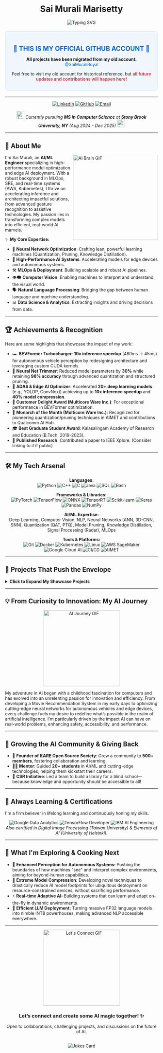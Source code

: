 <div align="center">
  <h1>Sai Murali Marisetty</h1>
  <img src="https://readme-typing-svg.herokuapp.com?font=Fira+Code&size=28&pause=1000&color=2E9BF7&center=true&vCenter=true&width=600&lines=AI+Engineer+%7C+ML+Enthusiast;Neural+Network+Optimizer;Efficiency+Alchemist" alt="Typing SVG" />
</div>

<div align="center" style="background-color: #f0f6fc; padding: 15px; border-radius: 10px; margin-top: 20px; margin-bottom:20px; border: 1px solid #c8e1ff;">
  <h2 style="color: #0366d6; margin-bottom: 5px;">🚨 THIS IS MY OFFICIAL GITHUB ACCOUNT 🚨</h2>
  <p><strong>All projects have been migrated from my old account:</strong>
  <a href="https://github.com/SaiMuraliRoyal" style="color: #0366d6; text-decoration: none;">@SaiMuraliRoyal</a></p>
  <p>Feel free to visit my old account for historical reference, but <strong style="color: #d73a49;">all future updates and contributions will happen here!</strong></p>
</div>

---

<div align="center">
  <a href="https://www.linkedin.com/in/saimurali-marisetty/"><img src="https://img.shields.io/badge/-LinkedIn-0077B5?style=for-the-badge&logo=Linkedin&logoColor=white" alt="LinkedIn"/></a>
  <a href="https://github.com/Sai-Murali-Marisetty"><img src="https://img.shields.io/badge/-GitHub-181717?style=for-the-badge&logo=GitHub&logoColor=white" alt="GitHub"/></a>
  <a href="mailto:msaimuraliroyal@gmail.com"><img src="https://img.shields.io/badge/-Email-D14836?style=for-the-badge&logo=Gmail&logoColor=white" alt="Email"/></a>
  </div>

<div align="center" style="margin-top:15px; margin-bottom:15px;">
  <img src="https://media.giphy.com/media/l3q2WMhNcyFOWP280/giphy.gif" width="25px" alt="Location Pin">
  <i>Currently pursuing <b>MS in Computer Science</b> at <b>Stony Brook University, NY</b> (Aug 2024 - Dec 2025)</i>
  <img src="https://media.giphy.com/media/l3q2WMhNcyFOWP280/giphy.gif" width="25px" alt="Location Pin">
</div>

---

## 👋 About Me

<img align="right" src="https://media.giphy.com/media/3oKIPEqDGUULpEU0aQ/giphy.gif" width="280" alt="AI Brain GIF">

I'm Sai Murali, an **AI/ML Engineer** specializing in high-performance model optimization and edge AI deployment. With a robust background in MLOps, SRE, and real-time systems (AWS, Kubernetes), I thrive on accelerating inference and architecting impactful solutions, from advanced gesture recognition to assistive technologies. My passion lies in transforming complex models into efficient, real-world AI marvels.

✨ **My Core Expertise:**
- 🧠 **Neural Network Optimization**: Crafting lean, powerful learning machines (Quantization, Pruning, Knowledge Distillation).
- 🚀 **High-Performance AI Systems**: Accelerating models for edge devices and autonomous systems.
- 🛠️ **MLOps & Deployment**: Building scalable and robust AI pipelines.
- 👁️‍🗨️ **Computer Vision**: Enabling machines to interpret and understand the visual world.
- 🗣️ **Natural Language Processing**: Bridging the gap between human language and machine understanding.
- 📊 **Data Science & Analytics**: Extracting insights and driving decisions from data.

---

## 🏆 Achievements & Recognition

Here are some highlights that showcase the impact of my work:

- 🏎️ **BEVFormer Turbocharger**: **10x inference speedup** (480ms → 45ms) for autonomous vehicle perception by redesigning architecture and leveraging custom CUDA kernels.
- 🎯 **Neural Net Trimmer**: Reduced model parameters by **30%** while retaining **98% accuracy** through advanced quantization and structured pruning.
- 🦾 **ADAS & Edge AI Optimizer**: Accelerated **20+ deep learning models** (e.g., YOLOP, ConvNext) achieving up to **10x inference speedup** and **40% model compression**.
- 🥇 **Customer Delight Award (Multicore Ware Inc.)**: For exceptional performance in BEVFormer optimization.
- 👑 **Monarch of the Month (Multicore Ware Inc.)**: Recognized for pioneering quantization/pruning techniques in AIMET and contributions to Qualcomm AI Hub.
- 🎓 **Best Graduate Student Award**: Kalasalingam Academy of Research and Education (B.Tech, 2019-2023).
- 📜 **Published Research**: Contributed a paper to IEEE Xplore. (Consider linking to it if public)

---

## 🛠️ My Tech Arsenal

<div align="center">
  <p>
    <b>Languages:</b><br/>
    <img src="https://img.shields.io/badge/Python-3776AB?style=for-the-badge&logo=python&logoColor=white" alt="Python"/>
    <img src="https://img.shields.io/badge/C%2B%2B-00599C?style=for-the-badge&logo=c%2B%2B&logoColor=white" alt="C++"/>
    <img src="https://img.shields.io/badge/C-A8B9CC?style=for-the-badge&logo=c&logoColor=black" alt="C"/>
    <img src="https://img.shields.io/badge/Java-ED8B00?style=for-the-badge&logo=openjdk&logoColor=white" alt="Java"/>
    <img src="https://img.shields.io/badge/SQL-025E8C?style=for-the-badge&logo=postgresql&logoColor=white" alt="SQL"/>
    <img src="https://img.shields.io/badge/Bash-4EAA25?style=for-the-badge&logo=gnubash&logoColor=white" alt="Bash"/>
  </p>
  <p>
    <b>Frameworks & Libraries:</b><br/>
    <img src="https://img.shields.io/badge/PyTorch-EE4C2C?style=for-the-badge&logo=pytorch&logoColor=white" alt="PyTorch"/>
    <img src="https://img.shields.io/badge/TensorFlow-FF6F00?style=for-the-badge&logo=tensorflow&logoColor=white" alt="TensorFlow"/>
    <img src="https://img.shields.io/badge/ONNX-005CED?style=for-the-badge&logo=onnx&logoColor=white" alt="ONNX"/>
    <img src="https://img.shields.io/badge/TensorRT-76B900?style=for-the-badge&logo=nvidia&logoColor=white" alt="TensorRT"/>
    <img src="https://img.shields.io/badge/Scikit--learn-F7931E?style=for-the-badge&logo=scikit-learn&logoColor=white" alt="Scikit-learn"/>
    <img src="https://img.shields.io/badge/Keras-D00000?style=for-the-badge&logo=keras&logoColor=white" alt="Keras"/>
    <img src="https://img.shields.io/badge/Pandas-150458?style=for-the-badge&logo=pandas&logoColor=white" alt="Pandas"/>
    <img src="https://img.shields.io/badge/NumPy-013243?style=for-the-badge&logo=numpy&logoColor=white" alt="NumPy"/>
  </p>
  <p>
    <b>AI/ML Expertise:</b><br/>
    Deep Learning, Computer Vision, NLP, Neural Networks (ANN, 3D-CNN, SNN), Quantization (QAT, PTQ), Model Pruning, Knowledge Distillation, Signal Processing (Radar), MLOps
  </p>
  <p>
    <b>Tools & Platforms:</b><br/>
    <img src="https://img.shields.io/badge/Git-F05032?style=for-the-badge&logo=git&logoColor=white" alt="Git"/>
    <img src="https://img.shields.io/badge/Docker-2496ED?style=for-the-badge&logo=docker&logoColor=white" alt="Docker"/>
    <img src="https://img.shields.io/badge/Kubernetes-326CE5?style=for-the-badge&logo=kubernetes&logoColor=white" alt="Kubernetes"/>
    <img src="https://img.shields.io/badge/Linux-FCC624?style=for-the-badge&logo=linux&logoColor=black" alt="Linux"/>
    <img src="https://img.shields.io/badge/AWS_SageMaker-FF9900?style=for-the-badge&logo=amazon-aws&logoColor=white" alt="AWS SageMaker"/>
    <img src="https://img.shields.io/badge/Google_Cloud_AI-4285F4?style=for-the-badge&logo=google-cloud&logoColor=white" alt="Google Cloud AI"/>
    <img src="https://img.shields.io/badge/CI/CD-0969DA?style=for-the-badge&logo=githubactions&logoColor=white" alt="CI/CD"/>
    <img src="https://img.shields.io/badge/AIMET-FF6F61?style=for-the-badge&logoColor=white" alt="AIMET"/> </p>
</div>

---

## 🚀 Projects That Push the Envelope

<details>
  <summary><b>Click to Expand My Showcase Projects</b></summary>
  <br/>
  <table width="100%">
    <tr>
      <td width="50%" valign="top">
        <div align="center">
          <a href="YOUR_PROJECT_LINK_HERE_OR_MORE_INFO_ANCHOR"> <img src="https://via.placeholder.com/400x250.png?text=BEVFormer+Optimization+GIF/Image" alt="BEVFormer Optimization" style="border-radius: 8px;"/>
          </a>
          <h3 align="center">BEVFormer Optimization for Autonomous Vehicles</h3>
          <p align="center">
            Led the technical optimization of BEVFormer, slashing inference latency from <b>480ms to 45ms (10x speedup)</b>. Redesigned multi-head attention with a custom Global Attention mechanism, improving accuracy and reducing memory. Deployed on Qualcomm Snapdragon using ONNX and advanced quantization.
            <br/>
            <b>Key Tech:</b> PyTorch, CUDA, ONNX, TensorRT, AIMET
          </p>
        </div>
      </td>
      <td width="50%" valign="top">
        <div align="center">
          <a href="YOUR_PROJECT_LINK_HERE_OR_MORE_INFO_ANCHOR">
            <img src="https://via.placeholder.com/400x250.png?text=Gesture+Recognition+GIF/Image" alt="AI Hand Gesture Recognition" style="border-radius: 8px;"/>
          </a>
          <h3 align="center">AI-Driven Hand Gesture Recognition</h3>
          <p align="center">
            Developed a low-latency system using radar data, integrating ANN, 3D-CNN, and SNN to achieve <b>97% accuracy</b> across 10 distinct hand gestures for vehicle control. Built an end-to-end signal processing pipeline for robust classification. Deployed an ASL-to-voice app variant.
            <br/>
            <b>Key Tech:</b> Python, PyTorch, TensorFlow, TensorRT, Radar Signal Processing, SNN
          </p>
        </div>
      </td>
    </tr>
    <tr>
      <td width="50%" valign="top">
        <div align="center">
          <a href="YOUR_PROJECT_LINK_HERE_OR_MORE_INFO_ANCHOR">
            <img src="https://via.placeholder.com/400x250.png?text=LLaMA+Risk+Assessment+GIF/Image" alt="LLaMA Powered Risk Assessment" style="border-radius: 8px;"/>
          </a>
          <h3 align="center">LLaMA-Powered Real-Time Risk Assessment</h3>
          <p align="center">
            Built a LLaMA-2-driven engine fusing Lidar, Radar, and Camera data to predict collision risks with <b>92% accuracy</b> in real-time autonomous driving. Formulated a transformer-based trajectory model with RL, reducing accident risk by <b>30%</b>. Boosted inference by <b>4x</b> using LoRA and Flash Attention.
            <br/>
            <b>Key Tech:</b> LLaMA-2, Python, PyTorch, Multi-modal Fusion, Reinforcement Learning, LoRA
          </p>
        </div>
      </td>
      <td width="50%" valign="top">
        <div align="center">
          <a href="YOUR_PROJECT_LINK_HERE_OR_MORE_INFO_ANCHOR">
            <img src="https://via.placeholder.com/400x250.png?text=Quantization+Showcase+GIF/Image" alt="Neural Network Quantization" style="border-radius: 8px;"/>
          </a>
          <h3 align="center">Quantization & Optimization Pipeline</h3>
          <p align="center">
            Optimized over <b>20+ deep learning models</b> (YOLOP, ConvNext, MaskRCNN) for ADAS and edge AI. Achieved <b>10x inference speedup</b> and <b>40% model compression</b> via Quantization-Aware Training (QAT) and structured pruning, maintaining <b>98% baseline accuracy</b> in INT8.
            <br/>
            <b>Key Tech:</b> AIMET, PyTorch, TensorFlow, ONNX Runtime, Qualcomm AI Engine Direct SDK
          </p>
        </div>
      </td>
    </tr>
     </table>
</details>

---

## 💡 From Curiosity to Innovation: My AI Journey

<div align="center">
  <img src="https://media.giphy.com/media/3o7aCTfyhYawdOXcFW/giphy.gif" width="250" alt="AI Journey GIF">
</div>

My adventure in AI began with a childhood fascination for computers and has evolved into an unrelenting passion for innovation and efficiency. From developing a Movie Recommendation System in my early days to optimizing cutting-edge neural networks for autonomous vehicles and edge devices, every challenge fuels my desire to redefine what’s possible in the realm of artificial intelligence. I'm particularly driven by the impact AI can have on real-world problems, enhancing safety, accessibility, and performance.

---

## 🌱 Growing the AI Community & Giving Back

- 🌟 **Founder of KARE Open Source Society**: Grew a community to **500+ members**, fostering collaboration and learning.
- 🧑‍🏫 **Mentor**: Guided **20+ students** in AI/ML and cutting-edge technologies, helping them kickstart their careers.
- 🤝 **CSR Initiative**: Led a team to build a library for a blind school—because knowledge and opportunity should be accessible to all!

---

## 🧠 Always Learning & Certifications

I'm a firm believer in lifelong learning and continuously honing my skills.
<div align="center">
  <img src="https://img.shields.io/badge/Google_Data_Analytics-4285F4?style=flat-square&logo=google&logoColor=white" alt="Google Data Analytics"/>
  <img src="https://img.shields.io/badge/DeepLearning.AI_TensorFlow_Developer-FF6F00?style=flat-square&logo=tensorflow&logoColor=white" alt="TensorFlow Developer"/>
  <img src="https://img.shields.io/badge/IBM_AI_Engineering-0062FF?style=flat-square&logo=ibm&logoColor=white" alt="IBM AI Engineering"/>
  <br/><i>Also certified in Digital Image Processing (Taiwan University) & Elements of AI (University of Helsinki).</i>
</div>

---

## 🔮 What I'm Exploring & Cooking Next

- 🚗 **Enhanced Perception for Autonomous Systems:** Pushing the boundaries of how machines "see" and interpret complex environments, aiming for beyond-human capabilities.
- 🤖 **Extreme Model Compression:** Developing novel techniques to drastically reduce AI model footprints for ubiquitous deployment on resource-constrained devices, without sacrificing performance.
- ⚡ **Real-time Adaptive AI:** Building systems that can learn and adapt on-the-fly in dynamic environments.
- 🌈 **Efficient LLM Deployment:** Turning massive FP32 language models into nimble INT8 powerhouses, making advanced NLP accessible everywhere.

---

<div align="center">
  <img src="https://media.giphy.com/media/3o7qE1YN7aBOFPRw8E/giphy.gif" width="250" alt="Let's Connect GIF">
  <h3>Let’s connect and create some AI magic together! ✨</h3>
  <p>Open to collaborations, challenging projects, and discussions on the future of AI.</p>
</div>

<div align="center" style="margin-top: 30px;">
  <img src="https://readme-jokes.vercel.app/api" alt="Jokes Card" />
</div>
